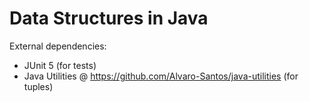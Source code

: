 # Data Structures in Java

External dependencies:
- JUnit 5 (for tests)
- Java Utilities @ https://github.com/Alvaro-Santos/java-utilities (for tuples)
